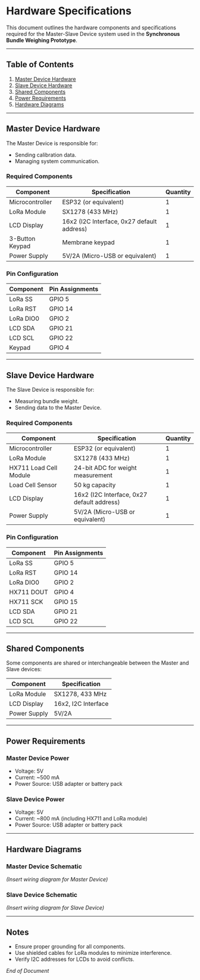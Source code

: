 # Hardware Specifications

This document outlines the hardware components and specifications required for the Master-Slave Device system used in the **Synchronous Bundle Weighing Prototype**.

---

## Table of Contents

1. [Master Device Hardware](#master-device-hardware)
2. [Slave Device Hardware](#slave-device-hardware)
3. [Shared Components](#shared-components)
4. [Power Requirements](#power-requirements)
5. [Hardware Diagrams](#hardware-diagrams)

---

## Master Device Hardware

The Master Device is responsible for:
- Sending calibration data.
- Managing system communication.

### **Required Components**

| Component               | Specification                                | Quantity |
|-------------------------|----------------------------------------------|----------|
| Microcontroller         | ESP32 (or equivalent)                       | 1        |
| LoRa Module             | SX1278 (433 MHz)                            | 1        |
| LCD Display             | 16x2 (I2C Interface, 0x27 default address)  | 1        |
| 3-Button Keypad         | Membrane keypad                             | 1        |
| Power Supply            | 5V/2A (Micro-USB or equivalent)             | 1        |

### **Pin Configuration**

| Component      | Pin Assignments |
|----------------|-----------------|
| LoRa SS        | GPIO 5          |
| LoRa RST       | GPIO 14         |
| LoRa DIO0      | GPIO 2          |
| LCD SDA        | GPIO 21         |
| LCD SCL        | GPIO 22         |
| Keypad         | GPIO 4          |

---

## Slave Device Hardware

The Slave Device is responsible for:
- Measuring bundle weight.
- Sending data to the Master Device.

### **Required Components**

| Component               | Specification                                | Quantity |
|-------------------------|----------------------------------------------|----------|
| Microcontroller         | ESP32 (or equivalent)                       | 1        |
| LoRa Module             | SX1278 (433 MHz)                            | 1        |
| HX711 Load Cell Module  | 24-bit ADC for weight measurement           | 1        |
| Load Cell Sensor        | 50 kg capacity                              | 1        |
| LCD Display             | 16x2 (I2C Interface, 0x27 default address)  | 1        |
| Power Supply            | 5V/2A (Micro-USB or equivalent)             | 1        |

### **Pin Configuration**

| Component         | Pin Assignments |
|-------------------|-----------------|
| LoRa SS           | GPIO 5          |
| LoRa RST          | GPIO 14         |
| LoRa DIO0         | GPIO 2          |
| HX711 DOUT        | GPIO 4          |
| HX711 SCK         | GPIO 15         |
| LCD SDA           | GPIO 21         |
| LCD SCL           | GPIO 22         |

---

## Shared Components

Some components are shared or interchangeable between the Master and Slave devices:

| Component       | Specification        |
|-----------------|----------------------|
| LoRa Module     | SX1278, 433 MHz     |
| LCD Display     | 16x2, I2C Interface |
| Power Supply    | 5V/2A               |

---

## Power Requirements

### **Master Device Power**
- Voltage: 5V
- Current: ~500 mA
- Power Source: USB adapter or battery pack

### **Slave Device Power**
- Voltage: 5V
- Current: ~800 mA (including HX711 and LoRa module)
- Power Source: USB adapter or battery pack

---

## Hardware Diagrams

### **Master Device Schematic**

*(Insert wiring diagram for Master Device)*

### **Slave Device Schematic**

*(Insert wiring diagram for Slave Device)*

---

## Notes

- Ensure proper grounding for all components.
- Use shielded cables for LoRa modules to minimize interference.
- Verify I2C addresses for LCDs to avoid conflicts.

*End of Document*
 
